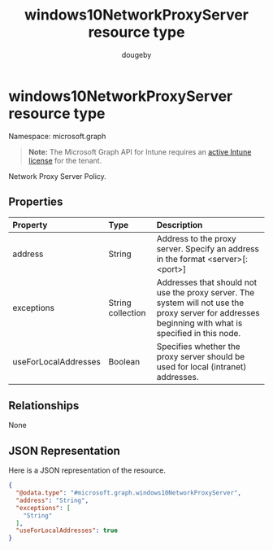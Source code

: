 ﻿---
title: "windows10NetworkProxyServer resource type"
description: "Network Proxy Server Policy."
author: "dougeby"
localization_priority: Normal
ms.prod: "intune"
doc_type: resourcePageType
---

# windows10NetworkProxyServer resource type

Namespace: microsoft.graph

> **Note:** The Microsoft Graph API for Intune requires an [active Intune license](https://go.microsoft.com/fwlink/?linkid=839381) for the tenant.

Network Proxy Server Policy.

## Properties

| Property             | Type              | Description                                                                                                                                           |
| :------------------- | :---------------- | :---------------------------------------------------------------------------------------------------------------------------------------------------- |
| address              | String            | Address to the proxy server. Specify an address in the format \<server\>\[:\<port\>\]                                                                 |
| exceptions           | String collection | Addresses that should not use the proxy server. The system will not use the proxy server for addresses beginning with what is specified in this node. |
| useForLocalAddresses | Boolean           | Specifies whether the proxy server should be used for local (intranet) addresses.                                                                     |

## Relationships

None

## JSON Representation

Here is a JSON representation of the resource.

<!-- {
  "blockType": "resource",
  "@odata.type": "microsoft.graph.windows10NetworkProxyServer"
}
-->

```json
{
  "@odata.type": "#microsoft.graph.windows10NetworkProxyServer",
  "address": "String",
  "exceptions": [
    "String"
  ],
  "useForLocalAddresses": true
}
```
